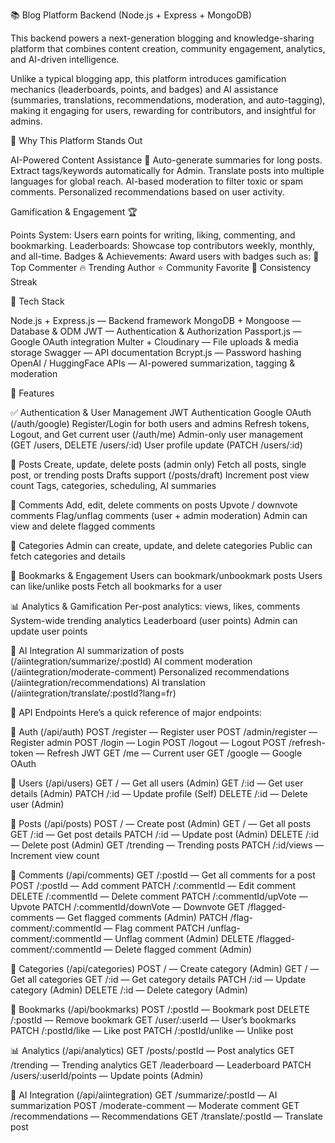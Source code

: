 📚 Blog Platform Backend (Node.js + Express + MongoDB)

This backend powers a next-generation blogging and knowledge-sharing platform that combines content creation, community engagement, analytics, and AI-driven intelligence.

Unlike a typical blogging app, this platform introduces gamification mechanics (leaderboards, points, and badges) and AI assistance (summaries, translations, recommendations, moderation, and auto-tagging), making it engaging for users, rewarding for contributors, and insightful for admins.


🌟 Why This Platform Stands Out

AI-Powered Content Assistance 🧠
Auto-generate summaries for long posts.
Extract tags/keywords automatically for Admin.
Translate posts into multiple languages for global reach.
AI-based moderation to filter toxic or spam comments.
Personalized recommendations based on user activity.


Gamification & Engagement 🏆

Points System: Users earn points for writing, liking, commenting, and bookmarking.
Leaderboards: Showcase top contributors weekly, monthly, and all-time.
Badges & Achievements: Award users with badges such as:
💬 Top Commenter
🔥 Trending Author
⭐ Community Favorite
🎯 Consistency Streak


🚀 Tech Stack

Node.js + Express.js — Backend framework
MongoDB + Mongoose — Database & ODM
JWT — Authentication & Authorization
Passport.js — Google OAuth integration
Multer + Cloudinary — File uploads & media storage
Swagger — API documentation
Bcrypt.js — Password hashing
OpenAI / HuggingFace APIs — AI-powered summarization, tagging & moderation


🔑 Features

✅ Authentication & User Management
JWT Authentication
Google OAuth (/auth/google)
Register/Login for both users and admins
Refresh tokens, Logout, and Get current user (/auth/me)
Admin-only user management (GET /users, DELETE /users/:id)
User profile update (PATCH /users/:id)

📝 Posts
Create, update, delete posts (admin only)
Fetch all posts, single post, or trending posts
Drafts support (/posts/draft)
Increment post view count
Tags, categories, scheduling, AI summaries


💬 Comments
Add, edit, delete comments on posts
Upvote / downvote comments
Flag/unflag comments (user + admin moderation)
Admin can view and delete flagged comments


📂 Categories
Admin can create, update, and delete categories
Public can fetch categories and details


🔖 Bookmarks & Engagement
Users can bookmark/unbookmark posts
Users can like/unlike posts
Fetch all bookmarks for a user


📊 Analytics & Gamification
Per-post analytics: views, likes, comments
System-wide trending analytics
Leaderboard (user points)
Admin can update user points


🤖 AI Integration
AI summarization of posts (/aiintegration/summarize/:postId)
AI comment moderation (/aiintegration/moderate-comment)
Personalized recommendations (/aiintegration/recommendations)
AI translation (/aiintegration/translate/:postId?lang=fr)


📡 API Endpoints
Here’s a quick reference of major endpoints:

🔐 Auth (/api/auth)
POST /register — Register user
POST /admin/register — Register admin
POST /login — Login
POST /logout — Logout
POST /refresh-token — Refresh JWT
GET /me — Current user
GET /google — Google OAuth

👤 Users (/api/users)
GET / — Get all users (Admin)
GET /:id — Get user details (Admin)
PATCH /:id — Update profile (Self)
DELETE /:id — Delete user (Admin)

📝 Posts (/api/posts)
POST / — Create post (Admin)
GET / — Get all posts
GET /:id — Get post details
PATCH /:id — Update post (Admin)
DELETE /:id — Delete post (Admin)
GET /trending — Trending posts
PATCH /:id/views — Increment view count

💬 Comments (/api/comments)
GET /:postId — Get all comments for a post
POST /:postId — Add comment
PATCH /:commentId — Edit comment
DELETE /:commentId — Delete comment
PATCH /:commentId/upVote — Upvote
PATCH /:commentId/downVote — Downvote
GET /flagged-comments — Get flagged comments (Admin)
PATCH /flag-comment/:commentId — Flag comment
PATCH /unflag-comment/:commentId — Unflag comment (Admin)
DELETE /flagged-comment/:commentId — Delete flagged comment (Admin)

📂 Categories (/api/categories)
POST / — Create category (Admin)
GET / — Get all categories
GET /:id — Get category details
PATCH /:id — Update category (Admin)
DELETE /:id — Delete category (Admin)

🔖 Bookmarks (/api/bookmarks)
POST /:postId — Bookmark post
DELETE /:postId — Remove bookmark
GET /user/:userId — User’s bookmarks
PATCH /:postId/like — Like post
PATCH /:postId/unlike — Unlike post

📊 Analytics (/api/analytics)
GET /posts/:postId — Post analytics
GET /trending — Trending analytics
GET /leaderboard — Leaderboard
PATCH /users/:userId/points — Update points (Admin)

🤖 AI Integration (/api/aiintegration)
GET /summarize/:postId — AI summarization
POST /moderate-comment — Moderate comment
GET /recommendations — Recommendations
GET /translate/:postId — Translate post
